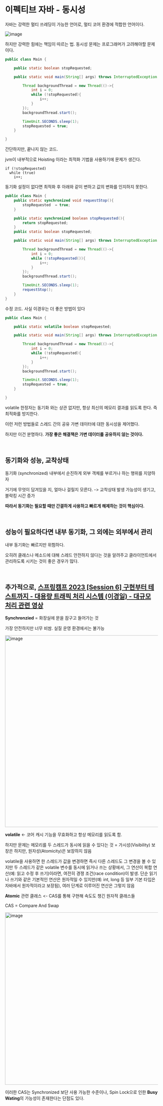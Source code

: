 # 이펙티브 자바 - 동시성

자바는 강력한 멀티 쓰레딩이 가능한 언어로, 멀티 코어 환경에 적합한 언어이다.


![image](https://github.com/user-attachments/assets/bd0366aa-cecd-4f9d-81cc-8566e3727ca8)

하지만 강력한 힘에는 책임이 따르는 법. 동시성 문제는 프로그래머가 고려해야할 문제이다.

```java
public class Main {

    public static boolean stopRequested;

    public static void main(String[] args) throws InterruptedException {

        Thread backgroundThread = new Thread(()->{
            int i = 0;
            while (!stopRequested){
                i++;
            }
        });
        backgroundThread.start();

        TimeUnit.SECONDS.sleep(1);
        stopRequested = true;
    }

}
```

간단하지만, 끝나지 않는 코드. 

jvm이 내부적으로 Hoisting 이라는 최적화 기법을 사용하기에 문제가 생긴다. 

```
if (!stopRequested)
  while (true)
    i++;
```

동기화 설정이 없다면 최적화 후 아래와 같이 변하고 값의 변화를 인지하지 못한다.


```java
public class Main {
    public static synchronized void requestStop(){
        stopRequested  = true;
    }

    public static synchronized boolean stopRequested(){
        return stopRequested;
    }
    public static boolean stopRequested;

    public static void main(String[] args) throws InterruptedException {

        Thread backgroundThread = new Thread(()->{
            int i = 0;
            while (!stopRequested()){
                i++;
            }
        });
        backgroundThread.start();

        TimeUnit.SECONDS.sleep(1);
        requestStop();
    }
}

```

수정 코드. 사실 이경우는 더 좋은 방법이 있다

```java
public class Main {

    public static volatile boolean stopRequested;

    public static void main(String[] args) throws InterruptedException {

        Thread backgroundThread = new Thread(()->{
            int i = 0;
            while (!stopRequested){
                i++;
            }
        });
        backgroundThread.start();

        TimeUnit.SECONDS.sleep(1);
        stopRequested = true;
    }

}
```
volatile 한정자는 동기화 와는 상관 없지만, 항상 최신의 메모리 결과를 읽도록 한다. 즉 최적화를 방지한다.

이런 저런 방법들로 스레드 간의 공유 가변 데이터에 대한 동시성을 제어했다.

하지만 이건 분명하다. **가장 좋은 해결책은 가변 데이터를 공유하지 않는 것이다.**


<br>

## 동기화와 성능, 교착상태

동기화 (synchronized) 내부에서 순진하게 외부 객체를 부르거나 하는 행위를 지양하자

거기에 무엇이 담겨있을 지, 얼마나 걸릴지 모른다. -> 교착상태 발생 가능성이 생기고, 블락킹 시간 증가

**따라서 동기화는 필요할 때만 간결하게 사용하고 빠르게 해제하는 것이 핵심이다.**


<br>

## 성능이 필요하다면 내부 동기화, 그 외에는 외부에서 관리

내부 동기화는 빠르지만 위험하다.

오히려 클래스나 메소드에 대해 스레드 안전하지 않다는 것을 알려주고 클라이언트에서 관리하도록 시키는 것이 좋은 경우가 많다.

<br>

## 추가적으로, [스프링캠프 2023 [Session 6] 구현부터 테스트까지 - 대용량 트래픽 처리 시스템 (이경일) - 대규모 처리 관련 영상](https://www.youtube.com/watch?v=XBXmHCy1EBA&t=1750s)

**Synchronzied** = 화장실에 문을 잠구고 들어가는 것

가장 안전하지만 너무 비쌈. 실질 운영 환경에서는 불가능

<img width="632" alt="image" src="https://github.com/user-attachments/assets/affe4e5b-4919-4b94-bcdf-aa04a6a20ca4" />

**volatile** <- 코어 캐시 기능을 무효화하고 항상 메모리를 읽도록 함.

하지만 문제는 메모리를 두 스레드가 동시에 읽을 수 있다는 것 = 가시성(Visibility) 보장은 하지만, 원자성(Atomicity)은 보장하지 않음

volatile을 사용하면 한 스레드가 값을 변경하면 즉시 다른 스레드도 그 변경을 볼 수 있지만 두 스레드가 같은 volatile 변수를 동시에 읽거나 쓰는 상황에서, 그 연산이 복합 연산(예: 읽고 수정 후 쓰기)이라면, 여전히 경쟁 조건(race condition)이 발생.
단순 읽기나 쓰기와 같은 기본적인 연산은 원자적일 수 있지만(예: int, long 등 일부 기본 타입은 자바에서 원자적이라고 보장됨), 여러 단계로 이루어진 연산은 그렇지 않음

**Atomic** 관련 클래스 <- CAS를 통해 구현해 속도도 챙긴 원자적 클래스들

CAS = Compare And Swap

<img width="568" alt="image" src="https://github.com/user-attachments/assets/5c315fd0-3dcb-4071-9c49-0104c5832c06" />

이러한 CAS는 Synchronized 보단 사용 가능한 수준이나, Spin Lock으로 인한 **Busy Wating**의 가능성이 존재한다는 단점도 있다.






